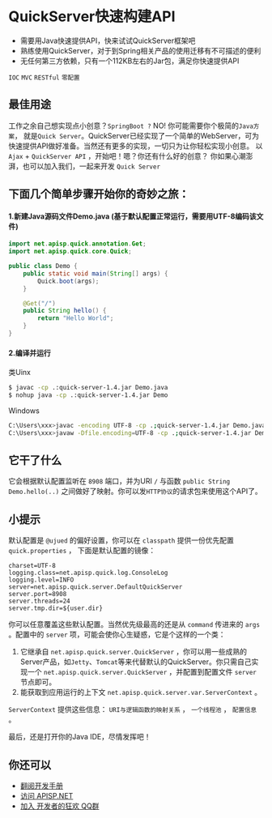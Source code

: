 # QuickServer快速构建API

* 需要用Java快速提供API，快来试试QuickServer框架吧
* 熟练使用QuickServer，对于到Spring相关产品的使用迁移有不可描述的便利
* 无任何第三方依赖，只有一个112KB左右的Jar包，满足你快速提供API

`IOC` `MVC` `RESTful` `零配置`

## 最佳用途
工作之余自己想实现点小创意？`SpringBoot ?` NO! 你可能需要你个极简的`Java方案`， 就是`Quick Server`。QuickServer已经实现了一个简单的WebServer，可为快速提供API做好准备。当然还有更多的实现，一切只为让你轻松实现小创意。
以 `Ajax` + `QuickServer API` ，开始吧！嗯？你还有什么好的创意？ 你如果心潮澎湃，也可以加入我们，一起来开发 `Quick Server`

## 下面几个简单步骤开始你的奇妙之旅：

#### 1.新建Java源码文件Demo.java (基于默认配置正常运行，需要用UTF-8编码该文件)
```java
import net.apisp.quick.annotation.Get;
import net.apisp.quick.core.Quick;

public class Demo {
    public static void main(String[] args) {
        Quick.boot(args);
    }

    @Get("/")
    public String hello() {
        return "Hello World";
    }
}
```

#### 2.编译并运行
类Uinx
```bash
$ javac -cp .:quick-server-1.4.jar Demo.java
$ nohup java -cp .:quick-server-1.4.jar Demo
```

Windows
```bash
C:\Users\xxx>javac -encoding UTF-8 -cp .;quick-server-1.4.jar Demo.java
C:\Users\xxx>javaw -Dfile.encoding=UTF-8 -cp .;quick-server-1.4.jar Demo
```

## 它干了什么
它会根据默认配置监听在 `8908` 端口，并为URI `/` 与函数 `public String Demo.hello(..)` 之间做好了映射。你可以发`HTTP协议`的请求包来使用这个API了。

## 小提示
默认配置是 `@ujued` 的偏好设置，你可以在 `classpath` 提供一份优先配置 `quick.properties` ， 下面是默认配置的镜像：
```
charset=UTF-8
logging.class=net.apisp.quick.log.ConsoleLog
logging.level=INFO
server=net.apisp.quick.server.DefaultQuickServer
server.port=8908
server.threads=24
server.tmp.dir=${user.dir}
```
你可以任意覆盖这些默认配置。当然优先级最高的还是从 `command` 传进来的 `args` 。配置中的 `server` 项，可能会使你心生疑惑，它是个这样的一个类：

1. 它继承自 `net.apisp.quick.server.QuickServer` ，你可以用一些成熟的Server产品，如`Jetty`、`Tomcat`等来代替默认的QuickServer。你只需自己实现一个 `net.apisp.quick.server.QuickServer` ，并配置到配置文件 `server` 节点即可。
2. 能获取到应用运行的上下文 `net.apisp.quick.server.var.ServerContext` 。

`ServerContext` 提供这些信息： `URI与逻辑函数的映射关系` ， `一个线程池` ，  `配置信息` 。

最后，还是打开你的Java IDE，尽情发挥吧！

## 你还可以
* [翻阅开发手册](MANUAL.md)  
* [访问 APISP.NET](https://apisp.net)
* [加入 开发者的狂欢 QQ群](https://jq.qq.com/?_wv=1027&k=5ZVMI8a)